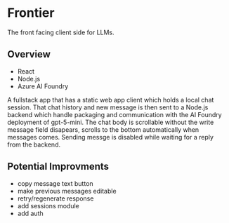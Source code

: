 # Frontier

The front facing client side for LLMs.

## Overview

- React
- Node.js
- Azure AI Foundry

A fullstack app that has a static web app client which holds a local chat session.
That chat history and new message is then sent to a Node.js backend which handle packaging and communication with the AI Foundry deployment of gpt-5-mini.
The chat body is scrollable without the write message field disapears, scrolls to the bottom automatically when messages comes. 
Sending messge is disabled while waiting for a reply from the backend.

## Potential Improvments
- copy message text button
- make previous messages editable
- retry/regenerate response
- add sessions module
- add auth

